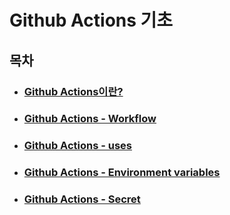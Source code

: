 # Github Actions 기초

## 목차
- ### [Github Actions이란?](docs/WhatIsActions.md)
- ### [Github Actions - Workflow](docs/GithubActionsFirst.md)
- ### [Github Actions - uses](docs/GithubActionsSecond.md)
- ### [Github Actions - Environment variables](docs/GithubActionsThird.md)
- ### [Github Actions - Secret](docs/GithubActionsFourth.md)